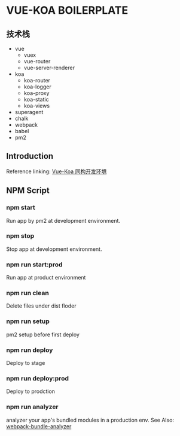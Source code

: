 # VUE-KOA BOILERPLATE

## 技术栈

- vue
  - vuex
  - vue-router
  - vue-server-renderer
- koa
  - koa-router
  - koa-logger
  - koa-proxy
  - koa-static
  - koa-views
- superagent
- chalk
- webpack
- babel
- pm2

## Introduction

Reference linking: [Vue-Koa 同构开发环境](http://miaooo.me/article/Vue-Koa%E5%90%8C%E6%9E%84%E5%BC%80%E5%8F%91%E7%8E%AF%E5%A2%83)

## NPM Script

### npm start

Run app by pm2 at development environment.

### npm stop

Stop app at development environment.

### npm run start:prod

Run app at product environment

### npm run clean

Delete files under dist floder

### npm run setup

pm2 setup before first deploy

### npm run deploy

Deploy to stage

### npm run deploy:prod

Deploy to prodction

### npm run analyzer

analyzer your app's bundled modules in a production env. See Also: [webpack-bundle-analyzer](https://www.npmjs.com/package/webpack-bundle-analyzer)

